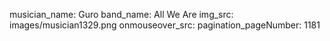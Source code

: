 musician_name: Guro
band_name: All We Are
img_src: images/musician1329.png
onmouseover_src: 
pagination_pageNumber: 1181